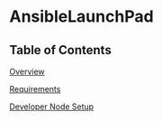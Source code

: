 # AnsibleLaunchPad


Table of Contents
--------------------
[Overview](docs/overview.md)

[Requirements](docs/requirements.md)

[Developer Node Setup](docs/developer-node-setup.md)


